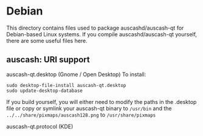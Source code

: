 
Debian
====================
This directory contains files used to package auscashd/auscash-qt
for Debian-based Linux systems. If you compile auscashd/auscash-qt yourself, there are some useful files here.

## auscash: URI support ##


auscash-qt.desktop  (Gnome / Open Desktop)
To install:

	sudo desktop-file-install auscash-qt.desktop
	sudo update-desktop-database

If you build yourself, you will either need to modify the paths in
the .desktop file or copy or symlink your auscash-qt binary to `/usr/bin`
and the `../../share/pixmaps/auscash128.png` to `/usr/share/pixmaps`

auscash-qt.protocol (KDE)


